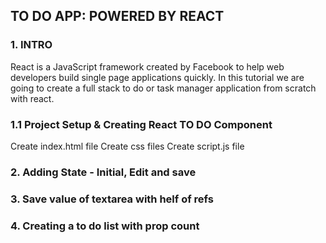## TO DO APP: POWERED BY REACT

### 1. INTRO

React is a JavaScript framework created by Facebook to help web developers build single page applications quickly. In this tutorial we are going to create a full stack to do or task manager application from scratch with react.

### 1.1 Project Setup & Creating React TO DO Component
Create index.html file
Create css files
Create script.js file

### 2. Adding State - Initial, Edit and save

### 3. Save value of textarea with helf of refs

### 4. Creating a to do list with prop count